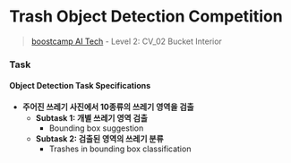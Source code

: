 # Trash Object Detection Competition

> [boostcamp AI Tech](https://boostcamp.connect.or.kr) - Level 2: CV_02 Bucket Interior

### Task

#### Object Detection Task Specifications

  * **주어진 쓰레기 사진에서 10종류의 쓰레기 영역을 검출**
    * **Subtask 1: 개별 쓰레기 영역 검출**
      * Bounding box suggestion
    * **Subtask 2: 검출된 영역의 쓰레기 분류**
      * Trashes in bounding box classification
